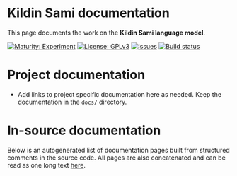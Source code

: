 # Kildin Sami documentation

This page documents the work on the **Kildin Sami language model**. 

[![Maturity: Experiment](https://img.shields.io/badge/Maturity-Experiment-black.svg)](https://giellalt.github.io/MaturityClassification.html)
[![License: GPLv3](https://img.shields.io/badge/License-GPLv3-blue.svg)](https://www.gnu.org/licenses/gpl-3.0)
[![Issues](https://img.shields.io/github/issues/giellalt/lang-sjd)](https://github.com/giellalt/lang-sjd/issues)
[![Build status](https://github.com/giellalt/lang-sjd/workflows/Speller%20CI+CD/badge.svg)](https://github.com/giellalt/lang-sjd/actions)

# Project documentation

* Add links to project specific documentation here as needed. Keep the documentation in the `docs/` directory.

# In-source documentation

Below is an autogenerated list of documentation pages built from structured comments in the source code. All pages are also concatenated and can be read as one long text [here](sjd.md).
